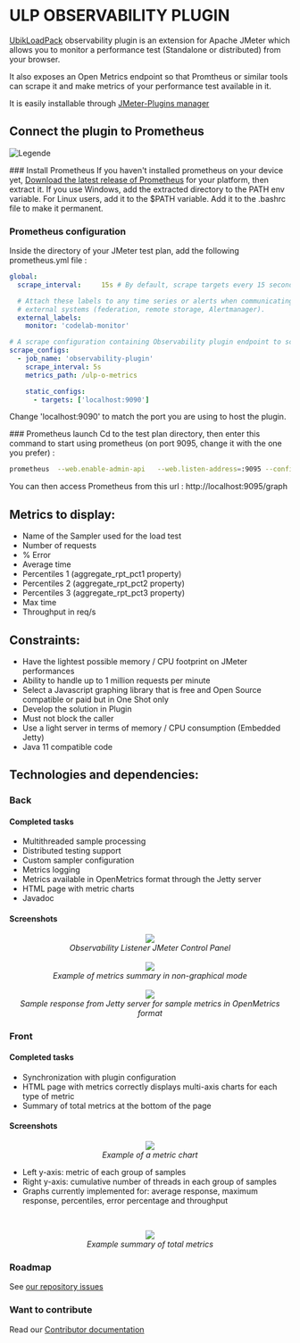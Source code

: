 # ULP OBSERVABILITY PLUGIN

[UbikLoadPack](https://UbikLoadPack.com) observability plugin is an extension for Apache JMeter which allows you to monitor a performance test (Standalone or distributed) from your browser.

It also exposes an Open Metrics endpoint so that Promtheus or similar tools can scrape it and make metrics of your performance test available
in it.

It is easily installable through [JMeter-Plugins manager](<https://jmeter-plugins.org/?search=observability>)

## Connect the plugin to Prometheus
![Legende](screenshot/Prometheus.png)

### Install Prometheus
If you haven't installed prometheus on your device yet, 
[Download the latest release of Prometheus](https://prometheus.io/download/) for your platform, then extract it.
If you use Windows, add the extracted directory to the PATH env variable.
For Linux users, add it to the $PATH variable. Add it to the .bashrc file to make it permanent.

### Prometheus configuration
Inside the directory of your JMeter test plan, add the following prometheus.yml file :
```yml
global:
  scrape_interval:     15s # By default, scrape targets every 15 seconds.

  # Attach these labels to any time series or alerts when communicating with
  # external systems (federation, remote storage, Alertmanager).
  external_labels:
    monitor: 'codelab-monitor'

# A scrape configuration containing Observability plugin endpoint to scrape:
scrape_configs:
  - job_name: 'observability-plugin'
    scrape_interval: 5s
    metrics_path: /ulp-o-metrics

    static_configs:
      - targets: ['localhost:9090']
```
Change 'localhost:9090' to match the port you are using to host the plugin.

### Prometheus launch
Cd to the test plan directory, then enter this command to start using prometheus (on port 9095, change it with the one you prefer) :
```bash
prometheus  --web.enable-admin-api   --web.listen-address=:9095 --config.file=prometheus.yml
```

You can then access Prometheus from this url :
http://localhost:9095/graph

## Metrics to display:

- Name of the Sampler used for the load test
- Number of requests
- % Error
- Average time
- Percentiles 1 (aggregate_rpt_pct1 property)
- Percentiles 2 (aggregate_rpt_pct2 property)
- Percentiles 3 (aggregate_rpt_pct3 property)
- Max time
- Throughput in req/s

## Constraints:

- Have the lightest possible memory / CPU footprint on JMeter performances
- Ability to handle up to 1 million requests per minute
- Select a Javascript graphing library that is free and Open Source compatible or paid but in One Shot only
- Develop the solution in Plugin
- Must not block the caller
- Use a light server in terms of memory / CPU consumption (Embedded Jetty)
- Java 11 compatible code

## Technologies and dependencies:

### Back

#### Completed tasks

- Multithreaded sample processing
- Distributed testing support
- Custom sampler configuration
- Metrics logging
- Metrics available in OpenMetrics format through the Jetty server
- HTML page with metric charts
- Javadoc

#### Screenshots

<p align="center">
<img src=screenshot/ulp_observability1.png><br/>
<em>Observability Listener JMeter Control Panel</em> 
<br/>
<br/>
<img src=screenshot/ulp_observability2.png><br/>
<em>Example of metrics summary in non-graphical mode</em>
<br/>
<br/>
<img src=screenshot/ulp_observability5.png><br/>
<em>Sample response from Jetty server for sample metrics in OpenMetrics format</em>
</p>


### Front

#### Completed tasks

- Synchronization with plugin configuration
- HTML page with metrics correctly displays multi-axis charts for each type of metric
- Summary of total metrics at the bottom of the page

#### Screenshots

<p align="center">
<img src=screenshot/ulp_observability3.png><br/>
<em>Example of a metric chart</em> <br />
</p>

- Left y-axis: metric of each group of samples
- Right y-axis: cumulative number of threads in each group of samples
- Graphs currently implemented for: average response, maximum response, percentiles, error percentage and throughput

<br />
<p align="center">
<img src=screenshot/ulp_observability4.png><br/>
<em>Example summary of total metrics</em> <br />
</p>


### Roadmap

See [our repository issues](https://github.com/ubikingenierie/ulp-observability-plugin/issues?q=is%3Aopen+is%3Aissue+milestone%3A1.0.0)


### Want to contribute

Read our [Contributor documentation](contributor-jumpstart.md)